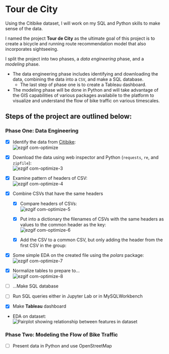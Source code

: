 # Tour de City
Using the Citibike dataset, I will work on my SQL and Python skills to make sense of the data.

I named the project **Tour de City** as the ultimate goal of this project is to create a bicycle and running route recommendation model that also incorporates sightseeing.

I split the project into two phases, a _data engineering_ phase, and a _modeling_ phase.
- The data engineering phase includes identifying and downloading the data, combining the data into a `CSV`, and make a SQL database.
  - The last step of phase one is to create a Tableau dashboard.
- The modeling phase will be done in Python and will take advantage of the GIS capabilities of various packages availabile to the platform to visualize and understand the flow of bike traffic on various timescales.

## Steps of the project are outlined below:
### Phase One: Data Engineering
- [X] Identify the data from [Citibike](https://ride.citibikenyc.com/system-data):  
![ezgif com-optimize](https://github.com/sralter/citibike_project/assets/25013680/b067f46f-cfc7-4eaa-afc9-3e3a5594ed8f)

- [X] Download the data using web inspector and Python (`requests`, `re`, and `zipfile`):  
![ezgif com-optimize-3](https://github.com/sralter/citibike_project/assets/25013680/31a6e954-7d0d-4867-a5f4-7ecd2fe88299)

- [X] Examine pattern of headers of CSV:  
![ezgif com-optimize-4](https://github.com/sralter/citibike_project/assets/25013680/ea312ded-27b6-43d7-b058-f265676634cc)

- [X] Combine CSVs that have the same headers
    - [X] Compare headers of CSVs:  
![ezgif com-optimize-5](https://github.com/sralter/citibike_project/assets/25013680/48976048-625f-4ba5-a25c-3f0ac73ae69e)

    - [X] Put into a dictionary the filenames of CSVs with the same headers as values to the common header as the key:  
![ezgif com-optimize-6](https://github.com/sralter/citibike_project/assets/25013680/42cb5f2b-95e0-408c-a149-4f60f82803fa)

    - [X] Add the CSV to a common CSV, but only adding the header from the first CSV in the group:  

- [X] Some simple EDA on the created file using the _polars_ package:  
![ezgif com-optimize-7](https://github.com/sralter/citibike_project/assets/25013680/640e439b-ef81-4f62-b5c2-bf987dbe32d2)

- [X] Normalize tables to prepare to...  
![ezgif com-optimize-8](https://github.com/sralter/citibike_project/assets/25013680/841121b7-05ed-489a-b642-6e740dd58a0d)


- [ ] ...Make SQL database  



- [ ] Run SQL queries either in Jupyter Lab or in MySQLWorkbench  

- [X] Make **Tableau** dashboard

- EDA on dataset:
![Pairplot showing relationship between features in dataset](https://github.com/sralter/tour_de_city/assets/25013680/2371da7e-f71d-445a-b152-fd900c9acf90)

### Phase Two: Modeling the Flow of Bike Traffic

- [ ] Present data in Python and use OpenStreetMap  

